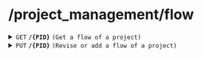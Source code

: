 # /project_management/flow

<details>
<summary><code>GET</code> <code><b>/{PID}</b></code> <code>(Get a flow of a project)</code></summary>

<br />

##### Headers
| key | values | description |
| --- | ------ | ----------- |
| --- | ------ | ----------- |
##### Path Parameters
| key | required | data type | description                           |
| --- | -------- | --------- | ------------------------------------- |
| PID | true     | string    | the pid which is wanted to be posed   |
##### Responses
| http code    | content-type         | description                                |
| ------------ | -------------------- | ------------------------------------------ |
| `200`        | `text/plain`         | `{'data': {'PID': (str), 'flow': (json)}}` |
| `401`        | `text/plain`         | `{'Error': 'PID is invalid'}`              |
| `500`        | `text/plain`         | `{'Error': 'server error'}`                |
</details>

<details>
<summary><code>PUT</code> <code><b>/{PID}</b></code> <code>(Revise or add a flow of a project)</code></summary>

<br />

##### Headers
| key | values | description |
| --- | ------ | ----------- |
| --- | ------ | ----------- |
##### Path Parameters
| key | required | data type | description                           |
| --- | -------- | --------- | ------------------------------------- |
| PID | true     | string    | the pid which is wanted to be revised |
##### Body
| key                | required | data type | description                              |
| ------------------ | -------- | --------- | ---------------------------------------- |
| `{ST.{EQM...}.{MAT...}.{Description} -> ST.{EQM...}.{MAT}.{Description} ...}(string)` | true     | json | ---------------------------------------- |
##### Responses
| http code    | content-type | description                              |
| ------------ | -------------| ---------------------------------------- |
| `200`        | `text/plain` | `{'message': "Flow added successfully!", 'data': {'PID': (str), 'flow': (json)}}` |
| `400`        | `text/plain` | `{'Error': error massage}`               |
| `401`        | `text/plain` | `{'Error': 'PID is invalid'}`            |
| `500`        | `text/plain` | `{'Error': 'server error'}`              |

</details>